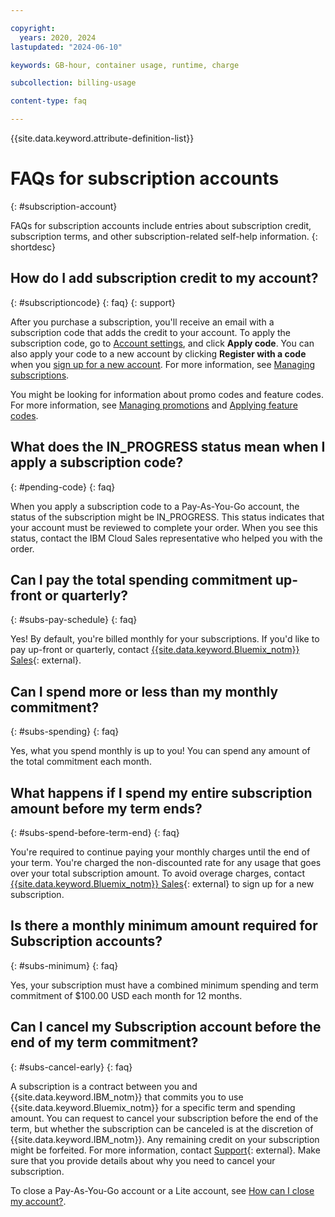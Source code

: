 ```yaml
---

copyright:
  years: 2020, 2024
lastupdated: "2024-06-10"

keywords: GB-hour, container usage, runtime, charge

subcollection: billing-usage

content-type: faq

---
```


{{site.data.keyword.attribute-definition-list}}

# FAQs for subscription accounts
{: #subscription-account}

FAQs for subscription accounts include entries about subscription credit, subscription terms, and other subscription-related self-help information.
{: shortdesc}

## How do I add subscription credit to my account?
{: #subscriptioncode}
{: faq}
{: support}

After you purchase a subscription, you'll receive an email with a subscription code that adds the credit to your account. To apply the subscription code, go to [Account settings](/account/settings), and click **Apply code**. You can also apply your code to a new account by clicking **Register with a code** when you [sign up for a new account](/registration). For more information, see [Managing subscriptions](/docs/billing-usage?topic=billing-usage-subscriptions).

You might be looking for information about promo codes and feature codes. For more information, see [Managing promotions](/docs/billing-usage?topic=billing-usage-applying-promo-codes) and [Applying feature codes](/docs/account?topic=account-codes).

## What does the IN_PROGRESS status mean when I apply a subscription code?
{: #pending-code}
{: faq}

When you apply a subscription code to a Pay-As-You-Go account, the status of the subscription might be IN_PROGRESS. This status indicates that your account must be reviewed to complete your order. When you see this status, contact the IBM Cloud Sales representative who helped you with the order.

## Can I pay the total spending commitment up-front or quarterly?
{: #subs-pay-schedule}
{: faq}

Yes! By default, you're billed monthly for your subscriptions. If you'd like to pay up-front or quarterly, contact [{{site.data.keyword.Bluemix_notm}} Sales](https://www.ibm.com/cloud?contactmodule){: external}.

## Can I spend more or less than my monthly commitment?
{: #subs-spending}
{: faq}

Yes, what you spend monthly is up to you! You can spend any amount of the total commitment each month.

## What happens if I spend my entire subscription amount before my term ends?
{: #subs-spend-before-term-end}
{: faq}

You're required to continue paying your monthly charges until the end of your term. You're charged the non-discounted rate for any usage that goes over your total subscription amount. To avoid overage charges, contact [{{site.data.keyword.Bluemix_notm}} Sales](https://www.ibm.com/cloud?contactmodule){: external} to sign up for a new subscription.

## Is there a monthly minimum amount required for Subscription accounts?
{: #subs-minimum}
{: faq}

Yes, your subscription must have a combined minimum spending and term commitment of $100.00 USD each month for 12 months.

## Can I cancel my Subscription account before the end of my term commitment?
{: #subs-cancel-early}
{: faq}

A subscription is a contract between you and {{site.data.keyword.IBM_notm}} that commits you to use {{site.data.keyword.Bluemix_notm}} for a specific term and spending amount. You can request to cancel your subscription before the end of the term, but whether the subscription can be canceled is at the discretion of {{site.data.keyword.IBM_notm}}. Any remaining credit on your subscription might be forfeited. For more information, contact [Support](/unifiedsupport/supportcenter){: external}. Make sure that you provide details about why you need to cancel your subscription.

To close a Pay-As-You-Go account or a Lite account, see [How can I close my account?](/docs/account?topic=account-accountfaqs#cancelaccount).
